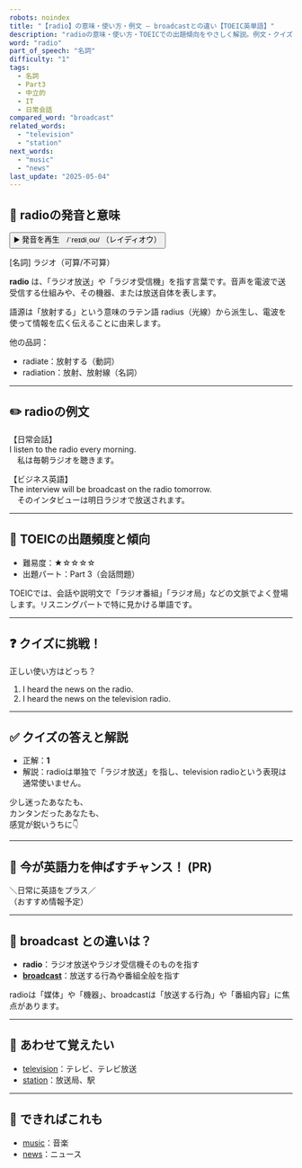 ```yaml
---
robots: noindex
title: "【radio】の意味・使い方・例文 ― broadcastとの違い【TOEIC英単語】"
description: "radioの意味・使い方・TOEICでの出題傾向をやさしく解説。例文・クイズ付きでbroadcastとの違いもわかりやすく学べます。"
word: "radio"
part_of_speech: "名詞"
difficulty: "1"
tags:
  - 名詞
  - Part3
  - 中立的
  - IT
  - 日常会話
compared_word: "broadcast"
related_words:
  - "television"
  - "station"
next_words:
  - "music"
  - "news"
last_update: "2025-05-04"
---
```


## 🔰 radioの発音と意味

<button class="play-audio" onclick="playTTS('radio')">
  <span class="play-audio-main">
    ▶️ 発音を再生　/ˈreɪdiˌoʊ/
  </span>
  <span class="play-audio-sub">
    （レイディオウ）
  </span>
</button>

[名詞] ラジオ（可算/不可算）

**radio** は、「ラジオ放送」や「ラジオ受信機」を指す言葉です。音声を電波で送受信する仕組みや、その機器、または放送自体を表します。

語源は「放射する」という意味のラテン語 radius（光線）から派生し、電波を使って情報を広く伝えることに由来します。

他の品詞：  
- radiate：放射する（動詞）
- radiation：放射、放射線（名詞）

---

## ✏️ radioの例文

【日常会話】  
I listen to the radio every morning.  
　私は毎朝ラジオを聴きます。

【ビジネス英語】  
The interview will be broadcast on the radio tomorrow.  
　そのインタビューは明日ラジオで放送されます。

---

## 🎯 TOEICの出題頻度と傾向

- 難易度：★☆☆☆☆
- 出題パート：Part 3（会話問題）

TOEICでは、会話や説明文で「ラジオ番組」「ラジオ局」などの文脈でよく登場します。リスニングパートで特に見かける単語です。

---

## ❓ クイズに挑戦！

正しい使い方はどっち？

1. I heard the news on the radio.  
2. I heard the news on the television radio.

---

## ✅ クイズの答えと解説

- 正解：**1**
- 解説：radioは単独で「ラジオ放送」を指し、television radioという表現は通常使いません。

少し迷ったあなたも、  
カンタンだったあなたも、  
感覚が鋭いうちに👇️

---

## 🚀 今が英語力を伸ばすチャンス！ (PR)

<div class="info-center">
＼日常に英語をプラス／<br>  
（おすすめ情報予定）
</div>

---

## 🤔  broadcast との違いは？

- **radio**：ラジオ放送やラジオ受信機そのものを指す
- **[broadcast](/word/broadcast)**：放送する行為や番組全般を指す

radioは「媒体」や「機器」、broadcastは「放送する行為」や「番組内容」に焦点があります。

---

## 🧩 あわせて覚えたい

- [television](/word/television)：テレビ、テレビ放送
- [station](/word/station)：放送局、駅

---

## 📖 できればこれも

- [music](/word/music)：音楽
- [news](/word/news)：ニュース

<!-- cvid: aid06_bid23 -->

